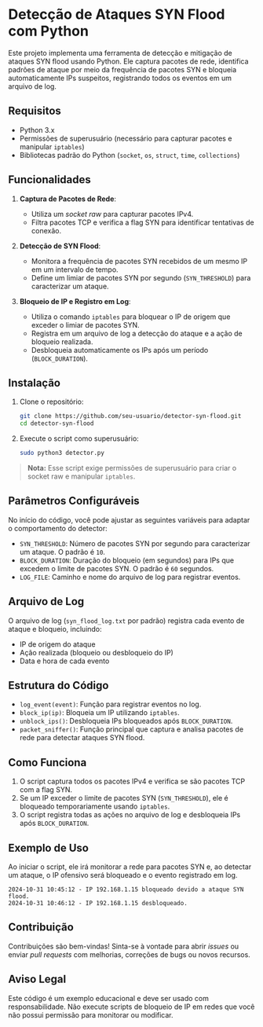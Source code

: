 
# Detecção de Ataques SYN Flood com Python

Este projeto implementa uma ferramenta de detecção e mitigação de ataques SYN flood usando Python. Ele captura pacotes de rede, identifica padrões de ataque por meio da frequência de pacotes SYN e bloqueia automaticamente IPs suspeitos, registrando todos os eventos em um arquivo de log.

## Requisitos

- Python 3.x
- Permissões de superusuário (necessário para capturar pacotes e manipular `iptables`)
- Bibliotecas padrão do Python (`socket`, `os`, `struct`, `time`, `collections`)

## Funcionalidades

1. **Captura de Pacotes de Rede**:
   - Utiliza um *socket raw* para capturar pacotes IPv4.
   - Filtra pacotes TCP e verifica a flag SYN para identificar tentativas de conexão.

2. **Detecção de SYN Flood**:
   - Monitora a frequência de pacotes SYN recebidos de um mesmo IP em um intervalo de tempo.
   - Define um limiar de pacotes SYN por segundo (`SYN_THRESHOLD`) para caracterizar um ataque.

3. **Bloqueio de IP e Registro em Log**:
   - Utiliza o comando `iptables` para bloquear o IP de origem que exceder o limiar de pacotes SYN.
   - Registra em um arquivo de log a detecção do ataque e a ação de bloqueio realizada.
   - Desbloqueia automaticamente os IPs após um período (`BLOCK_DURATION`).

## Instalação

1. Clone o repositório:

   ```bash
   git clone https://github.com/seu-usuario/detector-syn-flood.git
   cd detector-syn-flood
   ```

2. Execute o script como superusuário:

   ```bash
   sudo python3 detector.py
   ```

> **Nota:** Esse script exige permissões de superusuário para criar o socket raw e manipular `iptables`.

## Parâmetros Configuráveis

No início do código, você pode ajustar as seguintes variáveis para adaptar o comportamento do detector:

- `SYN_THRESHOLD`: Número de pacotes SYN por segundo para caracterizar um ataque. O padrão é `10`.
- `BLOCK_DURATION`: Duração do bloqueio (em segundos) para IPs que excedem o limite de pacotes SYN. O padrão é `60` segundos.
- `LOG_FILE`: Caminho e nome do arquivo de log para registrar eventos.

## Arquivo de Log

O arquivo de log (`syn_flood_log.txt` por padrão) registra cada evento de ataque e bloqueio, incluindo:

- IP de origem do ataque
- Ação realizada (bloqueio ou desbloqueio do IP)
- Data e hora de cada evento

## Estrutura do Código

- `log_event(event)`: Função para registrar eventos no log.
- `block_ip(ip)`: Bloqueia um IP utilizando `iptables`.
- `unblock_ips()`: Desbloqueia IPs bloqueados após `BLOCK_DURATION`.
- `packet_sniffer()`: Função principal que captura e analisa pacotes de rede para detectar ataques SYN flood.

## Como Funciona

1. O script captura todos os pacotes IPv4 e verifica se são pacotes TCP com a flag SYN.
2. Se um IP exceder o limite de pacotes SYN (`SYN_THRESHOLD`), ele é bloqueado temporariamente usando `iptables`.
3. O script registra todas as ações no arquivo de log e desbloqueia IPs após `BLOCK_DURATION`.

## Exemplo de Uso

Ao iniciar o script, ele irá monitorar a rede para pacotes SYN e, ao detectar um ataque, o IP ofensivo será bloqueado e o evento registrado em log.

```plaintext
2024-10-31 10:45:12 - IP 192.168.1.15 bloqueado devido a ataque SYN flood.
2024-10-31 10:46:12 - IP 192.168.1.15 desbloqueado.
```

## Contribuição

Contribuições são bem-vindas! Sinta-se à vontade para abrir *issues* ou enviar *pull requests* com melhorias, correções de bugs ou novos recursos.

## Aviso Legal

Este código é um exemplo educacional e deve ser usado com responsabilidade. Não execute scripts de bloqueio de IP em redes que você não possui permissão para monitorar ou modificar.
